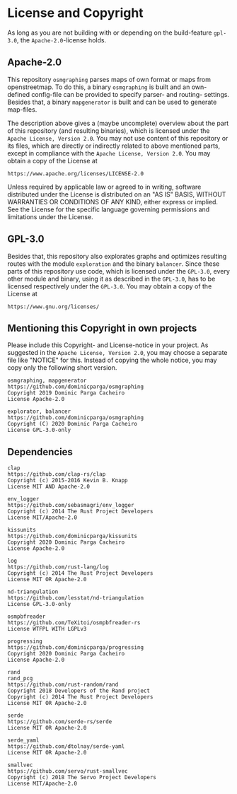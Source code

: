 # License and Copyright

As long as you are not building with or depending on the build-feature `gpl-3.0`, the `Apache-2.0`-license holds.

## Apache-2.0

This repository `osmgraphing` parses maps of own format or maps from
openstreetmap. To do this, a binary `osmgraphing` is built and an own-
defined config-file can be provided to specify parser- and routing-
settings. Besides that, a binary `mapgenerator` is built and can be used
to generate map-files.

The description above gives a (maybe uncomplete) overview about the part of this repository (and resulting binaries), which is licensed under the `Apache License, Version 2.0`.
You may not use content of this repository or its files, which are directly or indirectly related to above mentioned parts, except in compliance with the `Apache License, Version 2.0`.
You may obtain a copy of the License at

`https://www.apache.org/licenses/LICENSE-2.0`

Unless required by applicable law or agreed to in writing, software distributed under the License is distributed on an "AS IS" BASIS, WITHOUT WARRANTIES OR CONDITIONS OF ANY KIND, either express or implied.
See the License for the specific language governing permissions and limitations under the License.


## GPL-3.0

Besides that, this repository also explorates graphs and optimizes resulting routes with the module `exploration` and the binary `balancer`.
Since these parts of this repository use code, which is licensed under the `GPL-3.0`, every other module and binary, using it as described in the `GPL-3.0`, has to be licensed respectively under the `GPL-3.0`.
You may obtain a copy of the License at

`https://www.gnu.org/licenses/`


## Mentioning this Copyright in own projects

Please include this Copyright- and License-notice in your project.
As suggested in the `Apache License, Version 2.0`, you may choose a separate file like "NOTICE" for this.
Instead of copying the whole notice, you may copy only the following short version.

```text
osmgraphing, mapgenerator
https://github.com/dominicparga/osmgraphing
Copyright 2019 Dominic Parga Cacheiro
License Apache-2.0

explorator, balancer
https://github.com/dominicparga/osmgraphing
Copyright (C) 2020 Dominic Parga Cacheiro
License GPL-3.0-only
```


## Dependencies

```text
clap
https://github.com/clap-rs/clap
Copyright (c) 2015-2016 Kevin B. Knapp
License MIT AND Apache-2.0
```

```text
env_logger
https://github.com/sebasmagri/env_logger
Copyright (c) 2014 The Rust Project Developers
License MIT/Apache-2.0
```

```text
kissunits
https://github.com/dominicparga/kissunits
Copyright 2020 Dominic Parga Cacheiro
License Apache-2.0
```

```text
log
https://github.com/rust-lang/log
Copyright (c) 2014 The Rust Project Developers
License MIT OR Apache-2.0
```

```text
nd-triangulation
https://github.com/lesstat/nd-triangulation
License GPL-3.0-only
```

```text
osmpbfreader
https://github.com/TeXitoi/osmpbfreader-rs
License WTFPL WITH LGPLv3
```

```text
progressing
https://github.com/dominicparga/progressing
Copyright 2020 Dominic Parga Cacheiro
License Apache-2.0
```

```text
rand
rand_pcg
https://github.com/rust-random/rand
Copyright 2018 Developers of the Rand project
Copyright (c) 2014 The Rust Project Developers
License MIT OR Apache-2.0
```

```text
serde
https://github.com/serde-rs/serde
License MIT OR Apache-2.0
```

```text
serde_yaml
https://github.com/dtolnay/serde-yaml
License MIT OR Apache-2.0
```

```text
smallvec
https://github.com/servo/rust-smallvec
Copyright (c) 2018 The Servo Project Developers
License MIT/Apache-2.0
```
